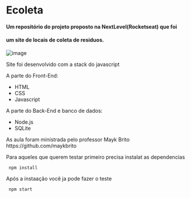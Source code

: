 # Ecoleta</br>
#### Um repositório do projeto proposto na NextLevel(Rocketseat) que foi
#### um site de locais de coleta de residuos.
![image](https://user-images.githubusercontent.com/43553774/83955727-ab0ced80-a82c-11ea-8b13-641635520eea.png)

Site foi desenvolvido com a stack do javascript

A parte do Front-End:
- HTML
- CSS
- Javascript

A parte do Back-End e banco de dados:
- Node.js
- SQLite

<p>As aula foram ministrada pelo professor Mayk Brito https://github.com/maykbrito </p>


<p> Para aqueles que querem testar primeiro precisa instalat as dependencias </p> 
 
     npm install

 <p>Após a instaação você  ja pode fazer o teste </p> 

     npm start  
